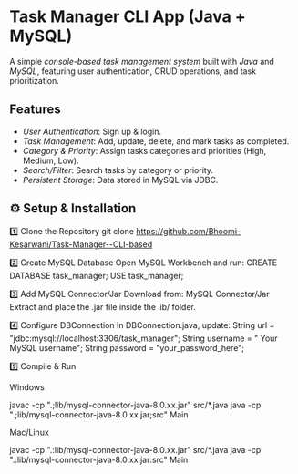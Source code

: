 # Task Manager CLI App (Java + MySQL)
A simple *console-based task management system* built with *Java* and *MySQL*, featuring user authentication, CRUD operations, and task prioritization.  

## Features
- *User Authentication*: Sign up & login.
- *Task Management*: Add, update, delete, and mark tasks as completed.
- *Category & Priority*: Assign tasks categories and priorities (High, Medium, Low).
- *Search/Filter*: Search tasks by category or priority.
- *Persistent Storage*: Data stored in MySQL via JDBC.

## ⚙ Setup & Installation

1️⃣ Clone the Repository
git clone https://github.com/Bhoomi-Kesarwani/Task-Manager--CLI-based 


2️⃣ Create MySQL Database
Open MySQL Workbench and run:
CREATE DATABASE task_manager;
USE task_manager;

3️⃣ Add MySQL Connector/Jar
Download from: MySQL Connector/Jar
Extract and place the .jar file inside the lib/ folder.

4️⃣ Configure DBConnection
In DBConnection.java, update:
String url = "jdbc:mysql://localhost:3306/task_manager";
String username = " Your MySQL username";
String password = "your_password_here";

5️⃣ Compile & Run

Windows

javac -cp ".;lib/mysql-connector-java-8.0.xx.jar" src/*.java
java -cp ".;lib/mysql-connector-java-8.0.xx.jar;src" Main

Mac/Linux

javac -cp ".:lib/mysql-connector-java-8.0.xx.jar" src/*.java
java -cp ".:lib/mysql-connector-java-8.0.xx.jar:src" Main
